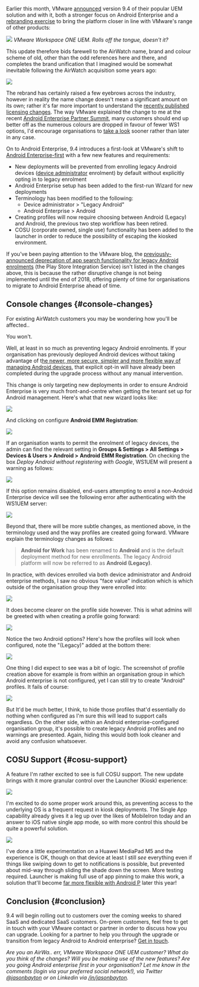 <!---
title: "Android Enterprise first: AirWatch 9.4 lands with a new name and focus"
date: "2018-05-14"
categories:
  - "enterprise"
tags:
  - "airwatch"
  - "android"
  - "android-enterprise"
  - "emm"
  - "uem"
  - "vmware"
--->

Earlier this month, VMware [announced](https://docs.vmware.com/en/VMware-Workspace-ONE-UEM/9.4/rn/workspace-one-uem-94-release-notes.html) version 9.4 of their popular UEM solution and with it, both a stronger focus on Android Enterprise and a [rebranding exercise](https://support.air-watch.com/articles/360000953347) to bring the platform closer in line with VMware's range of other products:

![](/wp-content/uploads/2018/05/Screenshot-from-2018-05-14-09-54-21.png)
_VMware Workspace ONE UEM. Rolls off the tongue, doesn't it?_

This update therefore bids farewell to the AirWatch name, brand and colour scheme of old, other than the odd references here and there, and completes the brand unification that I imagined would be somewhat inevitable following the AirWatch acquisition some years ago:

![](/wp-content/uploads/2018/05/Screenshot-2018-5-18-Getting-Started-Getting-Started.png)

The rebrand has certainly raised a few eyebrows across the industry, however in reality the name change doesn't mean a significant amount on its own; rather it's far more important to understand the [recently published licensing changes](https://support.air-watch.com/articles/360003860514). The way VMware explained the change to me at the recent [Android Enterprise Partner Summit](/2018/05/live-android-enterprise-partner-summit-2018/), many customers should end up better off as the numerous colours are dropped in favour of fewer WS1 options, I'd encourage organisations to [take a look](https://www.vmware.com/products/workspace-one.html#pricing) sooner rather than later in any case.

On to Android Enterprise, 9.4 introduces a first-look at VMware's shift to [Android Enterprise-first](https://blogs.vmware.com/euc/2017/12/android-enterprise-front-center.html) with a few new features and requirements:

- New deployments will be prevented from enrolling legacy Android devices ([device administrator](/docs/enterprise-mobility/android/android-glossary/#device-administrator) enrolment) by default without explicitly opting in to legacy enrolment
- Android Enterprise setup has been added to the first-run Wizard for new deployments
- Terminology has been modified to the following:
    - Device administrator > "Legacy Android"
    - Android Enterprise > Android
- Creating profiles will now require choosing between Android (Legacy) and Android, the previous two step workflow has been retired.
- COSU (corporate owned, single use) functionality has been added to the launcher in order to reduce the possibility of escaping the kiosked environment.

If you've been paying attention to the VMware blog, the [previously-announced deprecation of app search functionality for legacy Android enrolments](https://support.air-watch.com/articles/115015773788) (the Play Store Integration Service) isn't listed in the changes above, this is because the rather disruptive change is not being implemented until the end of 2018, offering plenty of time for organisations to migrate to Android Enterprise ahead of time.

## Console changes {#console-changes}

For existing AirWatch customers you may be wondering how you'll be affected..

You won't.

Well, at least in so much as preventing legacy Android enrolments. If your organisation has previously deployed Android devices without taking advantage of t[he newer, more secure, simpler and more flexible way of managing Android devices](/docs/enterprise-mobility/android/what-is-android-enterprise-and-why-is-it-used/), that explicit opt-in will have already been completed during the upgrade process without any manual intervention.

This change is only targeting new deployments in order to ensure Android Enterprise is very much front-and-centre when getting the tenant set up for Android management. Here's what that new wizard looks like:

![](/wp-content/uploads/2018/05/Screenshot-2018-5-18-Getting-Started-Workspace-ONE.png)

And clicking on configure **Android EMM Registration**:

![](/wp-content/uploads/2018/05/Screenshot-from-2018-05-14-10-06-09.png)

If an organisation wants to permit the enrolment of legacy devices, the admin can find the relevant setting in **Groups & Settings > All Settings > Devices & Users > Android >** **Android EMM Registration**. On checking the box _Deploy Android without registering with Google_, WS1UEM will present a warning as follows:

![](/wp-content/uploads/2018/05/Screenshot-from-2018-05-14-10-08-07.png)

If this option remains disabled, end-users attempting to enrol a non-Android Enterprise device will see the following error after authenticating with the WS1UEM server:

![](/wp-content/uploads/2018/05/Screenshot_20180514-103002-250x500.jpg)

Beyond that, there will be more subtle changes, as mentioned above, in the terminology used and the way profiles are created going forward. VMware explain the terminology changes as follows:

> **Android for Work** has been renamed to **Android** and is the default deployment method for new enrollments. The legacy Android platform will now be referred to as **Android (Legacy)**.

In practice, with devices enrolled via both device administrator and Android enterprise methods, I saw no obvious "face value" indication which is which outside of the organisation group they were enrolled into:

![](/wp-content/uploads/2018/05/Screenshot-from-2018-05-14-10-42-22.png)

It does become clearer on the profile side however. This is what admins will be greeted with when creating a profile going forward:

![](/wp-content/uploads/2018/05/Screenshot-from-2018-05-14-10-44-10.png)

Notice the two Android options? Here's how the profiles will look when configured, note the "(Legacy)" added at the bottom there:

![](/wp-content/uploads/2018/05/Screenshot-from-2018-05-14-10-51-11.png)

One thing I did expect to see was a bit of logic. The screenshot of profile creation above for example is from within an organisation group in which Android enterprise is not configured, yet I can still try to create "Android" profiles. It fails of course:

![](/wp-content/uploads/2018/05/Screenshot-from-2018-05-14-10-46-58.png)

But It'd be much better, I think, to hide those profiles that'd essentially do nothing when configured as I'm sure this will lead to support calls regardless. On the other side, within an Android enterprise-configured organisation group, it's possible to create legacy Android profiles and no warnings are presented. Again, hiding this would both look cleaner and avoid any confusion whatsoever.

## COSU Support {#cosu-support}

A feature I'm rather excited to see is full COSU support. The new update brings with it more granular control over the Launcher (Kiosk) experience:

![](/wp-content/uploads/2018/05/Screenshot-from-2018-05-14-11-59-49.png)

I'm excited to do some proper work around this, as preventing access to the underlying OS is a frequent request in kiosk deployments. The Single App capability already gives it a leg up over the likes of MobileIron today and an answer to iOS native single app mode, so with more control this should be quite a powerful solution.

![](/wp-content/uploads/2018/05/Screenshot_20180514-121958.jpg)

I've done a little experimentation on a Huawei MediaPad M5 and the experience is OK, though on that device at least I still _see_ everything even if things like swiping down to get to notifications is possible, but prevented about mid-way through sliding the shade down the screen. More testing required. Launcher is making full use of app pinning to make this work, a solution that'll become [far more flexible with Android P](/2018/03/android-p-demonstrates-googles-focus-on-the-enterprise/) later this year!

## Conclusion {#conclusion}

9.4 will begin rolling out to customers over the coming weeks to shared SaaS and dedicated SaaS customers. On-prem customers, feel free to get in touch with your VMware contact or partner in order to discuss how you can upgrade. Looking for a partner to help you through the upgrade or transition from legacy Android to Android enterprise? [Get in touch](/contact).

_Are you an AirWa.. err, VMware Workspace ONE UEM customer? What do you think of the changes? Will you be making use of the new features? Are you going Android enterprise first in your organisation? Let me know in the comments (login via your preferred social network!), via Twitter [@jasonbayton](https://twitter.com/jasonbayton) or on Linkedin via [/in/jasonbayton](https://linkedin.com/in/jasonbayton)._
